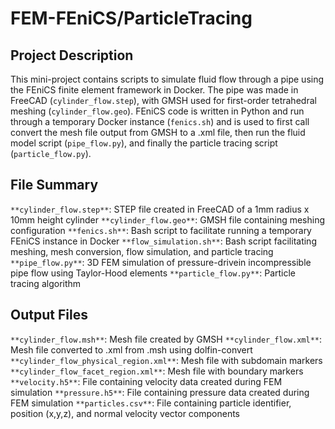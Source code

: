 # FEM-FEniCS/ParticleTracing

## Project Description
This mini-project contains scripts to simulate fluid flow through a pipe using the FEniCS finite element framework in Docker. The pipe was made in FreeCAD (`cylinder_flow.step`), with GMSH used for first-order tetrahedral meshing (`cylinder_flow.geo`). FEniCS code is written in Python and run through a temporary Docker instance (`fenics.sh`) and is used to first call convert the mesh file output from GMSH to a .xml file, then run the fluid model script (`pipe_flow.py`), and finally the particle tracing script (`particle_flow.py`).

## File Summary
`**cylinder_flow.step**`: STEP file created in FreeCAD of a 1mm radius x 10mm height cylinder
`**cylinder_flow.geo**`: GMSH file containing meshing configuration
`**fenics.sh**`: Bash script to facilitate running a temporary FEniCS instance in Docker
`**flow_simulation.sh**`: Bash script facilitating meshing, mesh conversion, flow simulation, and particle tracing
`**pipe_flow.py**`: 3D FEM simulation of pressure-drivein incompressible pipe flow using Taylor-Hood elements
`**particle_flow.py**`: Particle tracing algorithm

## Output Files
`**cylinder_flow.msh**`: Mesh file created by GMSH
`**cylinder_flow.xml**`: Mesh file converted to .xml from .msh using dolfin-convert
`**cylinder_flow_physical_region.xml**`: Mesh file with subdomain markers
`**cylinder_flow_facet_region.xml**`: Mesh file with boundary markers
`**velocity.h5**`: File containing velocity data created during FEM simulation
`**pressure.h5**`: File containing pressure data created during FEM simulation
`**particles.csv**`: File containing particle identifier, position (x,y,z), and normal velocity vector components
